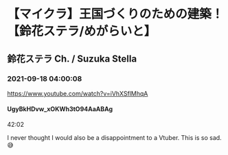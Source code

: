 # 【マイクラ】王国づくりのための建築！【鈴花ステラ/めがらいと】
## 鈴花ステラ Ch. / Suzuka Stella
### 2021-09-18 04:00:08
https://www.youtube.com/watch?v=iVhXSflMhqA
#### UgyBkHDvw_xOKWh3tO94AaABAg
42:02

I never thought I would also be a disappointment to a Vtuber. This is so sad. 😅

